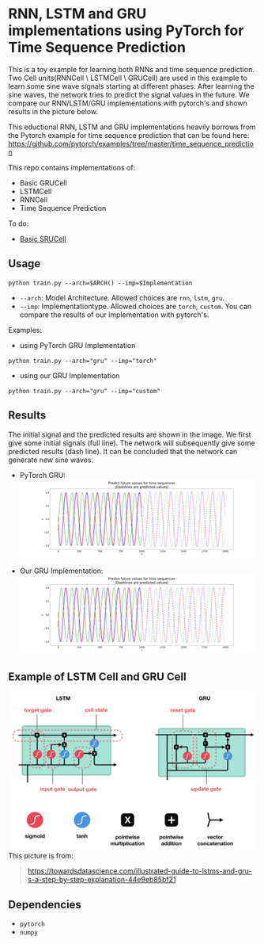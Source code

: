 # RNN, LSTM and GRU implementations using PyTorch for Time Sequence Prediction
This is a toy example for learning both RNNs and time sequence prediction. Two Cell units(RNNCell \ LSTMCell \ GRUCell) are used in this example to learn some sine wave signals starting at different phases. After learning the sine waves, the network tries to predict the signal values in the future. We compare our RNN/LSTM/GRU implementations with pytorch's and shown results in the picture below.

This eductional RNN, LSTM and GRU implementations heavily borrows from the Pytorch example for time sequence prediction that can be found here: https://github.com/pytorch/examples/tree/master/time_sequence_prediction


This repo contains implementations of:

  * Basic GRUCell
  * LSTMCell
  * RNNCell
  * Time Sequence Prediction
  
To do:
* [Basic SRUCell](https://github.com/asappresearch/sru/blob/3.0.0-dev/sru/modules.py)


## Usage

```
python train.py --arch=$ARCH() --imp=$Implementation
```
* ```--arch```: Model Architecture. Allowed choices are ```rnn```, ```lstm```, ```gru```. 
* ```--imp```: Implementationtype. Allowed choices are ```torch```, ```custom```. You can compare the results of our implementation with pytorch's.


Examples:
* using PyTorch GRU Implementation
```
python train.py --arch="gru" --imp="torch"
```

* using our GRU Implementation
```
python train.py --arch="gru" --imp="custom"
```

## Results
The initial signal and the predicted results are shown in the image. We first give some initial signals (full line). The network will  subsequently give some predicted results (dash line). It can be concluded that the network can generate new sine waves.

* PyTorch GRU:
![image](pics/predict14_gru.png)

* Our GRU Implementation:
![image](pics/predict14_our_gru.png)


## Example of LSTM Cell and GRU Cell
![RNN_LSTM_GRU_PyTorch](pics/lstm_gru.png)
This picture is from:
> https://towardsdatascience.com/illustrated-guide-to-lstms-and-gru-s-a-step-by-step-explanation-44e9eb85bf21


## Dependencies
* ```pytorch```
* ```numpy```